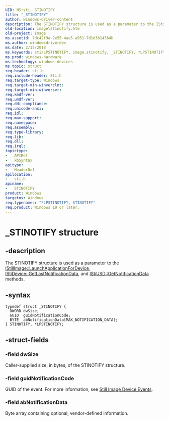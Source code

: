 ```yaml
---
UID: NS:sti._STINOTIFY
title: "_STINOTIFY"
author: windows-driver-content
description: The STINOTIFY structure is used as a parameter to the IStillImage::LaunchApplicationForDevice, IStiDevice::GetLastNotificationData, and IStiUSD::GetNotificationData methods.
old-location: image\stinotify.htm
old-project: Image
ms.assetid: 7dc42f9a-2e55-4ae5-a951-7d1d3b14564b
ms.author: windowsdriverdev
ms.date: 2/15/2018
ms.keywords: sti/LPSTINOTIFY, image.stinotify, _STINOTIFY, *LPSTINOTIFY, STINOTIFY structure [Imaging Devices], sti/STINOTIFY, stifnc_2cee63fa-a7a5-4a15-be83-e536a504bcb7.xml, LPSTINOTIFY structure pointer [Imaging Devices], LPSTINOTIFY, STINOTIFY
ms.prod: windows-hardware
ms.technology: windows-devices
ms.topic: struct
req.header: sti.h
req.include-header: Sti.h
req.target-type: Windows
req.target-min-winverclnt: 
req.target-min-winversvr: 
req.kmdf-ver: 
req.umdf-ver: 
req.ddi-compliance: 
req.unicode-ansi: 
req.idl: 
req.max-support: 
req.namespace: 
req.assembly: 
req.type-library: 
req.lib: 
req.dll: 
req.irql: 
topictype:
-	APIRef
-	kbSyntax
apitype:
-	HeaderDef
apilocation:
-	sti.h
apiname:
-	STINOTIFY
product: Windows
targetos: Windows
req.typenames: "*LPSTINOTIFY, STINOTIFY"
req.product: Windows 10 or later.
---
```


# _STINOTIFY structure


## -description


The STINOTIFY structure is used as a parameter to the <a href="https://msdn.microsoft.com/library/windows/hardware/ff543796">IStillImage::LaunchApplicationForDevice</a>, <a href="https://msdn.microsoft.com/library/windows/hardware/ff543751">IStiDevice::GetLastNotificationData</a>, and <a href="https://msdn.microsoft.com/library/windows/hardware/ff543821">IStiUSD::GetNotificationData</a> methods.


## -syntax


````
typedef struct _STINOTIFY {
  DWORD dwSize;
  GUID  guidNotificationCode;
  BYTE  abNotificationData[MAX_NOTIFICATION_DATA];
} STINOTIFY, *LPSTINOTIFY;
````


## -struct-fields




### -field dwSize

Caller-supplied size, in bytes, of the STINOTIFY structure.


### -field guidNotificationCode

GUID of the event. For more information, see <a href="https://msdn.microsoft.com/5f9be89c-8442-4894-b2f6-a4d3558464bf">Still Image Device Events</a>.


### -field abNotificationData

Byte array containing optional, vendor-defined information.


